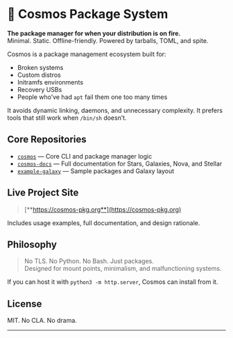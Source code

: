 # 🌌 Cosmos Package System

**The package manager for when your distribution is on fire.**  
Minimal. Static. Offline-friendly. Powered by tarballs, TOML, and spite.

Cosmos is a package management ecosystem built for:
- Broken systems
- Custom distros
- Initramfs environments
- Recovery USBs
- People who’ve had `apt` fail them one too many times

It avoids dynamic linking, daemons, and unnecessary complexity. It prefers tools that still work when `/bin/sh` doesn’t.

## Core Repositories

- [`cosmos`](https://github.com/cosmospkg/cosmos) — Core CLI and package manager logic
- [`cosmos-docs`](https://github.com/cosmospkg/cosmos-docs) — Full documentation for Stars, Galaxies, Nova, and Stellar
- [`example-galaxy`](https://github.com/cosmospkg/example-galaxy) — Sample packages and Galaxy layout

## Live Project Site

> [**https://cosmos-pkg.org**](https://cosmos-pkg.org)

Includes usage examples, full documentation, and design rationale.

## Philosophy

> No TLS. No Python. No Bash. Just packages.  
> Designed for mount points, minimalism, and malfunctioning systems.

If you can host it with `python3 -m http.server`, Cosmos can install from it.

## License

MIT. No CLA. No drama.

---
